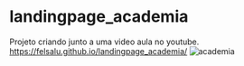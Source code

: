 # landingpage_academia
Projeto criando junto a uma video aula no youtube.
https://felsalu.github.io/landingpage_academia/
![academia](https://github.com/felsalu/landingpage_academia/assets/87620384/60425bfc-4437-415f-b1e7-d1ad5f365708)

